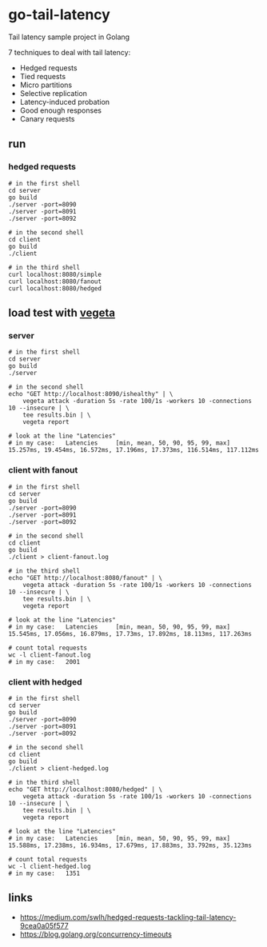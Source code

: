 
# go-tail-latency
Tail latency sample project in Golang

7 techniques to deal with tail latency:

- Hedged requests
- Tied requests
- Micro partitions
- Selective replication
- Latency-induced probation
- Good enough responses
- Canary requests

## run

### hedged requests

```shell script
# in the first shell
cd server
go build
./server -port=8090
./server -port=8091
./server -port=8092

# in the second shell
cd client
go build
./client

# in the third shell
curl localhost:8080/simple
curl localhost:8080/fanout
curl localhost:8080/hedged
```

## load test with [vegeta](https://github.com/tsenart/vegeta)

### server
```shell script
# in the first shell
cd server
go build
./server

# in the second shell
echo "GET http://localhost:8090/ishealthy" | \
    vegeta attack -duration 5s -rate 100/1s -workers 10 -connections 10 --insecure | \
    tee results.bin | \
    vegeta report

# look at the line "Latencies"
# in my case:   Latencies     [min, mean, 50, 90, 95, 99, max]  15.257ms, 19.454ms, 16.572ms, 17.196ms, 17.373ms, 116.514ms, 117.112ms
```

### client with fanout

```shell script
# in the first shell
cd server
go build
./server -port=8090
./server -port=8091
./server -port=8092

# in the second shell
cd client
go build
./client > client-fanout.log

# in the third shell
echo "GET http://localhost:8080/fanout" | \
    vegeta attack -duration 5s -rate 100/1s -workers 10 -connections 10 --insecure | \
    tee results.bin | \
    vegeta report

# look at the line "Latencies"
# in my case:   Latencies     [min, mean, 50, 90, 95, 99, max]  15.545ms, 17.056ms, 16.879ms, 17.73ms, 17.892ms, 18.113ms, 117.263ms

# count total requests
wc -l client-fanout.log
# in my case:   2001
```

### client with hedged

```shell script
# in the first shell
cd server
go build
./server -port=8090
./server -port=8091
./server -port=8092

# in the second shell
cd client
go build
./client > client-hedged.log

# in the third shell
echo "GET http://localhost:8080/hedged" | \
    vegeta attack -duration 5s -rate 100/1s -workers 10 -connections 10 --insecure | \
    tee results.bin | \
    vegeta report

# look at the line "Latencies"
# in my case:   Latencies     [min, mean, 50, 90, 95, 99, max]  15.588ms, 17.238ms, 16.934ms, 17.679ms, 17.883ms, 33.792ms, 35.123ms

# count total requests
wc -l client-hedged.log
# in my case:   1351
```

## links

- https://medium.com/swlh/hedged-requests-tackling-tail-latency-9cea0a05f577
- https://blog.golang.org/concurrency-timeouts
